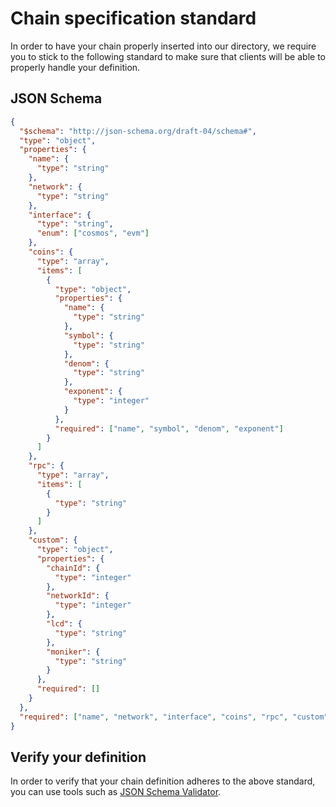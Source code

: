 # Chain specification standard

In order to have your chain properly inserted into our directory, we require you to stick to the following standard
to make sure that clients will be able to properly handle your definition.

## JSON Schema

```json
{
  "$schema": "http://json-schema.org/draft-04/schema#",
  "type": "object",
  "properties": {
    "name": {
      "type": "string"
    },
    "network": {
      "type": "string"
    },
    "interface": {
      "type": "string",
      "enum": ["cosmos", "evm"]
    },
    "coins": {
      "type": "array",
      "items": [
        {
          "type": "object",
          "properties": {
            "name": {
              "type": "string"
            },
            "symbol": {
              "type": "string"
            },
            "denom": {
              "type": "string"
            },
            "exponent": {
              "type": "integer"
            }
          },
          "required": ["name", "symbol", "denom", "exponent"]
        }
      ]
    },
    "rpc": {
      "type": "array",
      "items": [
        {
          "type": "string"
        }
      ]
    },
    "custom": {
      "type": "object",
      "properties": {
        "chainId": {
          "type": "integer"
        },
        "networkId": {
          "type": "integer"
        },
        "lcd": {
          "type": "string"
        },
        "moniker": {
          "type": "string"
        }
      },
      "required": []
    }
  },
  "required": ["name", "network", "interface", "coins", "rpc", "custom"]
}
```

## Verify your definition

In order to verify that your chain definition adheres to the above standard, you can use tools such as
[JSON Schema Validator](https://www.jsonschemavalidator.net/).
